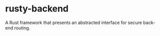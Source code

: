 # rusty-backend
A Rust framework that presents an abstracted interface for secure back-end routing.
